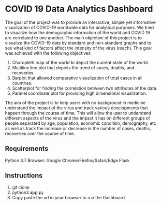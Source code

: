 # COVID 19 Data Analytics Dashboard

The goal of the project was to provide an interactive, simple yet informative visualization of COVID-19 worldwide data for analytical purposes. We tried to visualize how the demographic information of the world and COVID 19 are correlated to one another. The main objective of this project is to visualize the COVID-19 data by standard and non-standard graphs and to see what kind of factors affect the intensity of the virus (reach). This goal was achieved with the following objectives:
1. Choropleth map of the world to depict the current state of the world.
2. Multiline line plot that depicts the trend of cases, deaths, and recoveries.
3. Barplot that allowed comparative visualization of total cases in all countries.
4. Scatterplot for finding the correlation between two attributes of the data.
5. Parallel coordinate plot for providing high dimensional visualization.

The aim of the project is to help users with no background in medicine understand the impact of the virus and track various developments that happen through the course of time. This will allow the user to understand different aspects of the virus and the impact it has on different groups of people separated by age, population, economic condition, demography, etc as well as track the increase or decrease in the number of cases, deaths, recoveries over the course of time.

## Requirements 
Python 3.7
Browser: Google Chrome/Firefox/Safari/Edge
Flask

## Instructions 

1. git clone <url> 
2. python3 app.py
3. Copy paste the url in your browser to run the Dashboard
